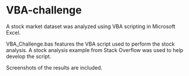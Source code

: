 # VBA-challenge

A stock market dataset was analyzed using VBA scripting in Microsoft Excel. 

VBA_Challenge.bas features the VBA script used to perform the stock analysis. A stock analysis example from Stack Overflow was used to help develop the script.

Screenshots of the results are included.
